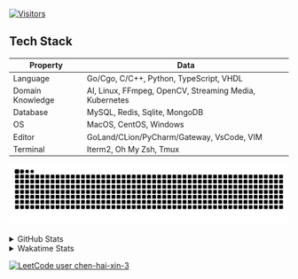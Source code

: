 [![Visitors](https://api.visitorbadge.io/api/visitors?path=https%3A%2F%2Fgithub.com%2FsearKing&countColor=%23263759)](https://visitorbadge.io/status?path=https%3A%2F%2Fgithub.com%2FsearKing)

## Tech Stack

| Property         	| Data                                                                               	|
|------------------	|------------------------------------------------------------------------------------	|
| Language         	| Go/Cgo, C/C++, Python, TypeScript, VHDL                                                 |
| Domain Knowledge 	| AI, Linux, FFmpeg, OpenCV, Streaming Media, Kubernetes                                            	|
| Database         	| MySQL, Redis, Sqlite, MongoDB                                                       |
| OS               	| MacOS, CentOS, Windows                                                              |
| Editor           	| GoLand/CLion/PyCharm/Gateway, VsCode, VIM                                                                 |
| Terminal          | Iterm2, Oh My Zsh, Tmux                                                             |

[![github contribution grid snake animation](https://raw.githubusercontent.com/searKing/searKing/output/github-contribution-grid-snake.svg#gh-light-mode-only)](https://github.com/searKing)

<details>
<summary>GitHub Stats</summary>
  <a href="https://github.com/searKing"><img alt="Profile Detail" src="https://raw.githubusercontent.com/searKing/searKing/main/profile-summary-card-output/dracula/0-profile-details.svg" /></a>
  <a href="https://github.com/searKing"><img alt="Github Stats" src="https://raw.githubusercontent.com/searKing/searKing/main/profile-summary-card-output/dracula/3-stats.svg" /></a>
  <a href="https://github.com/searKing"><img alt="Lang By Commits" src="https://raw.githubusercontent.com/searKing/searKing/main/profile-summary-card-output/dracula/2-most-commit-language.svg" /></a>
</details>

<details>
<summary>Wakatime Stats</summary>
<br>
<!--START_SECTION:waka-->

```txt
From: 23 August 2023 - To: 30 August 2023

Total Time: 70 hrs 8 mins

Other      53 hrs 45 mins  ███████████████████░░░░░░   76.63 %
Go         10 hrs 48 mins  ████░░░░░░░░░░░░░░░░░░░░░   15.40 %
sh         4 hrs 25 mins   █▓░░░░░░░░░░░░░░░░░░░░░░░   06.31 %
YAML       14 mins         ░░░░░░░░░░░░░░░░░░░░░░░░░   00.36 %
C++        14 mins         ░░░░░░░░░░░░░░░░░░░░░░░░░   00.34 %
Makefile   12 mins         ░░░░░░░░░░░░░░░░░░░░░░░░░   00.30 %
Markdown   7 mins          ░░░░░░░░░░░░░░░░░░░░░░░░░   00.18 %
C          5 mins          ░░░░░░░░░░░░░░░░░░░░░░░░░   00.13 %
Docker     5 mins          ░░░░░░░░░░░░░░░░░░░░░░░░░   00.13 %
Python     4 mins          ░░░░░░░░░░░░░░░░░░░░░░░░░   00.10 %
```

<!--END_SECTION:waka-->

</details>

[![LeetCode user chen-hai-xin-3](https://img.shields.io/badge/dynamic/json?style=for-the-badge&labelColor=black&color=%23ffa116&label=Solved&query=solvedOverTotal&url=https%3A%2F%2Fbadge.xyli.tech/%2Fapi%2Fusers%2Fchen-hai-xin-3%2Fcn%2F&logo=leetcode&logoColor=yellow)](https://leetcode.cn/chen-hai-xin-3/)

<!--
<a href="https://www.codewars.com/users/searKing"><img alt="searKing's Codewars" src="https://www.codewars.com/users/searKing/badges/small"></a>

**searKing/searKing** is a ✨ _special_ ✨ repository because its `README.md` (this file) appears on your GitHub profile.

Here are some ideas to get you started:

- 🔭 I’m currently working on ...
- 🌱 I’m currently learning ...
- 👯 I’m looking to collaborate on ...
- 🤔 I’m looking for help with ...
- 💬 Ask me about ...
- 📫 How to reach me: ...
- 😄 Pronouns: ...
- ⚡ Fun fact: ...
-->
